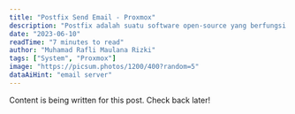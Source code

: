 ```yaml
---
title: "Postfix Send Email - Proxmox"
description: "Postfix adalah suatu software open-source yang berfungsi sebagai MTA (Mail Transfer Agent) yang digunakan untuk mengirim, menerima, dan memfilter email..."
date: "2023-06-10"
readTime: "7 minutes to read"
author: "Muhamad Rafli Maulana Rizki"
tags: ["System", "Proxmox"]
image: "https://picsum.photos/1200/400?random=5"
dataAiHint: "email server"
---
```


Content is being written for this post. Check back later!
